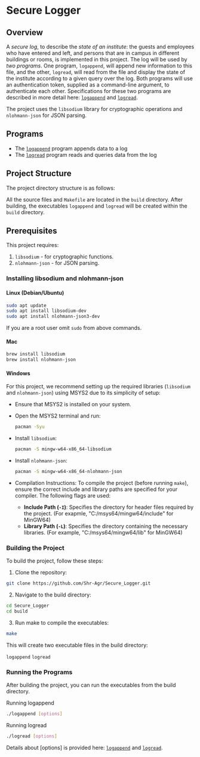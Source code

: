 # Secure Logger

## Overview

A *secure log*, to describe the *state of an institute*: the guests and employees who have entered and left, and persons that are in campus in different buildings or rooms, is implemented in this project. The log will be used by *two programs*. One program, `logappend`, will append new information to this file, and the other, `logread`, will read from the file and display the state of the institute according to a given query over the log. Both programs will use an authentication token, supplied as a command-line argument, to authenticate each other. Specifications for these two programs are described in more detail here: [`logappend`](LOGAPPEND.md) and [`logread`](LOGREAD.md).

The project uses the `libsodium` library for cryptographic operations and `nlohmann-json` for JSON parsing.


## Programs

 * The [`logappend`](LOGAPPEND.md) program appends data to a log
 * The [`logread`](LOGREAD.md) program reads and queries data from the log


## Project Structure

The project directory structure is as follows:

All the source files and `Makefile` are located in the `build` directory. After building, the executables `logappend` and `logread` will be created within the `build` directory.

## Prerequisites

This project requires:
1. `libsodium` - for cryptographic functions.
2. `nlohmann-json` - for JSON parsing.

### Installing libsodium and nlohmann-json

#### Linux (Debian/Ubuntu)
```bash
sudo apt update
sudo apt install libsodium-dev
sudo apt install nlohmann-json3-dev
```
If you are a root user omit `sudo` from above commands.

#### Mac

```bash 
brew install libsodium
brew install nlohmann-json
```

#### Windows
For this project, we recommend setting up the required libraries (`libsodium` and `nlohmann-json`) using MSYS2 due to its simplicity of setup:
* Ensure that MSYS2 is installed on your system.
* Open the MSYS2 terminal and run:
    ```bash 
    pacman -Syu
    ```
* Install `libsodium`:
    ```bash
    pacman -S mingw-w64-x86_64-libsodium
    ```
* Install `nlohmann-json`:
    ```bash
    pacman -S mingw-w64-x86_64-nlohmann-json
    ```
* Compilation Instructions:
    To compile the project (before running `make`), ensure the correct include and library paths are specified for your compiler. The following flags are used:

    - **Include Path (`-I`)**: Specifies the directory for header files required by the project. (For exapmle, "C:/msys64/mingw64/include" for MinGW64)
    - **Library Path (`-L`)**: Specifies the directory containing the necessary libraries. (For example, "C:/msys64/mingw64/lib" for MinGW64)


### Building the Project

To build the project, follow these steps:
1. Clone the repository:
```bash
git clone https://github.com/Shr-Agr/Secure_Logger.git
``` 

2. Navigate to the build directory:

```bash
cd Secure_Logger
cd build
```

3. Run make to compile the executables:
```bash
make
```
This will create two executable files in the build directory:

`logappend`
`logread`

### Running the Programs
After building the project, you can run the executables from the build directory.

Running logappend
```bash
./logappend [options]

```
Running logread
```bash
./logread [options]

```
Details about [options] is provided here: [`logappend`](LOGAPPEND.md) and [`logread`](LOGREAD.md).
